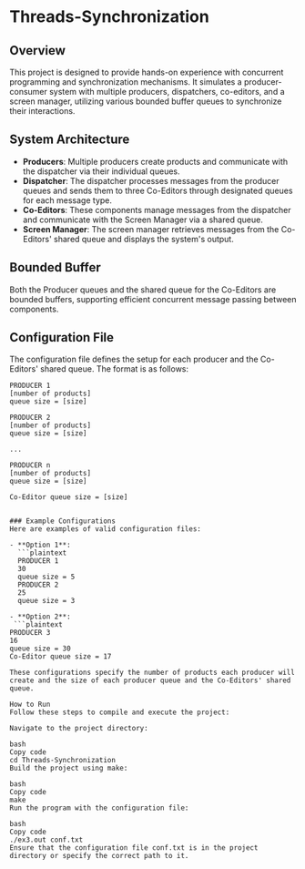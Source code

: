 # Threads-Synchronization

## Overview
This project is designed to provide hands-on experience with concurrent programming and synchronization mechanisms. It simulates a producer-consumer system with multiple producers, dispatchers, co-editors, and a screen manager, utilizing various bounded buffer queues to synchronize their interactions.

## System Architecture
- **Producers**: Multiple producers create products and communicate with the dispatcher via their individual queues.
- **Dispatcher**: The dispatcher processes messages from the producer queues and sends them to three Co-Editors through designated queues for each message type.
- **Co-Editors**: These components manage messages from the dispatcher and communicate with the Screen Manager via a shared queue.
- **Screen Manager**: The screen manager retrieves messages from the Co-Editors' shared queue and displays the system's output.

## Bounded Buffer
Both the Producer queues and the shared queue for the Co-Editors are bounded buffers, supporting efficient concurrent message passing between components.

## Configuration File
The configuration file defines the setup for each producer and the Co-Editors' shared queue. The format is as follows:

```plaintext
PRODUCER 1
[number of products]
queue size = [size]

PRODUCER 2
[number of products]
queue size = [size]

...

PRODUCER n
[number of products]
queue size = [size]

Co-Editor queue size = [size]


### Example Configurations
Here are examples of valid configuration files:

- **Option 1**:
  ```plaintext
  PRODUCER 1
  30
  queue size = 5
  PRODUCER 2
  25
  queue size = 3

- **Option 2**:
 ```plaintext
PRODUCER 3
16
queue size = 30
Co-Editor queue size = 17

These configurations specify the number of products each producer will create and the size of each producer queue and the Co-Editors' shared queue.

How to Run
Follow these steps to compile and execute the project:

Navigate to the project directory:

bash
Copy code
cd Threads-Synchronization
Build the project using make:

bash
Copy code
make
Run the program with the configuration file:

bash
Copy code
./ex3.out conf.txt
Ensure that the configuration file conf.txt is in the project directory or specify the correct path to it.
